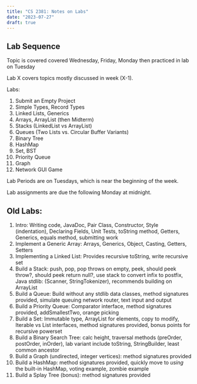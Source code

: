 ```yaml
---
title: "CS 2381: Notes on Labs"
date: "2023-07-27"
draft: true
---
```



## Lab Sequence

Topic is covered covered Wednesday, Friday, Monday then
practiced in lab on Tuesday

Lab X covers topics mostly discussed in week (X-1).

Labs:

 1. Submit an Empty Project
 2. Simple Types, Record Types
 3. Linked Lists, Generics
 4. Arrays, ArrayList (then Midterm)
 5. Stacks (LinkedList vs ArrayList)
 6. Queues (Two Lists vs. Circular Buffer Variants)
 7. Binary Tree
 8. HashMap
 9. Set, BST
 10. Priority Queue
 11. Graph
 12. Network GUI Game


Lab Periods are on Tuesdays, which is near the beginning of the week.

Lab assignments are due the following Monday at midnight.

## Old Labs:

 1. Intro: 
    Writing code, JavaDoc, Pair Class, Constructor, Style (indentation), Declaring
    Fields, Unit Tests, toString method, Getters, Generics, equals method, 
	submitting work
 1. Implement a Generic Array:
    Arrays, Generics, Object, Casting, Getters, Setters
 1. Implementing a Linked List:
    Provides recursive toString, write recursive set
 1. Build a Stack:
    push, pop, pop throws on empty, peek, should peek throw?, should peek return null?,
	use stack to convert infix to postfix, Java stdlib: (Scanner, StringTokenizer),
	recommends building on ArrayList
 1. Build a Queue: 
    Build without any stdlib data classes, method signatures provided, simulate
	queuing network router, text input and output
 1. Build a Priority Queue:	
	Comparator interface, method signatures provided, addSmallestTwo, orange picking
 1. Build a Set:
    Immutable type, ArrayList for elements, copy to modify, Iterable vs List interfaces,
	method signatures provided, bonus points for recursive powerset
 1. Build a Binary Search Tree:
    calc height, traversal methods (preOrder, postOrder, inOrder), lab variant include
	toString, StringBuilder, least common ancestor
 1. Build a Graph (undirected, integer vertices):
    method signatures provided
 1. Build a HashMap:
    method signatures provided, quickly move to *using* the built-in HashMap,
	voting example, zombie example
 1. Build a Splay Tree (bonus):
    method signatures provided


